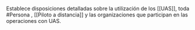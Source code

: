 Establece disposiciones detalladas sobre la utilización de los [[UAS]], toda #Persona , [[Piloto a distancia]] y las organizaciones que participan en las operaciones con UAS.